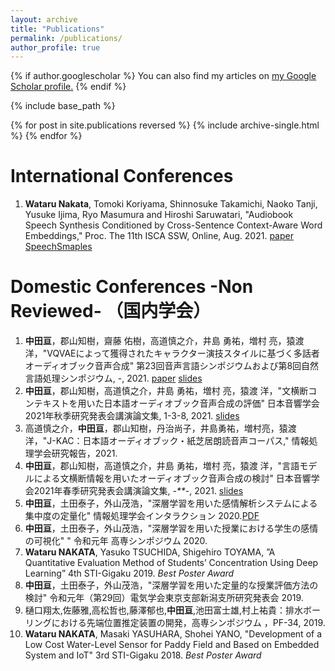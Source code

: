 ```yaml
---
layout: archive
title: "Publications"
permalink: /publications/
author_profile: true
---
```


{% if author.googlescholar %}
  You can also find my articles on <u><a href="{{author.googlescholar}}">my Google Scholar profile</a>.</u>
{% endif %}

{% include base_path %}

{% for post in site.publications reversed %}
  {% include archive-single.html %}
{% endfor %}
# International Conferences 
1. **Wataru Nakata**, Tomoki Koriyama, Shinnosuke Takamichi, Naoko Tanji, Yusuke Ijima, Ryo Masumura and Hiroshi Saruwatari, "Audiobook Speech Synthesis Conditioned by Cross-Sentence Context-Aware Word Embeddings," Proc. The 11th ISCA SSW, Online, Aug. 2021. [paper](https://www.isca-speech.org/archive/ssw_2021/nakata21_ssw.html)  [SpeechSmaples](https://wataru-nakata.github.io/posts/2021/05/01/ssw11)

# Domestic Conferences -Non Reviewed- （国内学会）
1. **中田亘**，郡山知樹，齋藤 佑樹，高道慎之介，井島 勇祐，増村 亮，猿渡 洋，"VQVAEによって獲得されたキャラクター演技スタイルに基づく多話者オーディオブック音声合成" 第23回音声言語シンポジウムおよび第8回自然言語処理シンポジウム, -, 2021. [paper](/files/nakata21sp_vqvae_audiobook.pdf) [slides](/files/nakata21sp_vqvae_slides.pdf)
1. **中田亘**，郡山知樹，高道慎之介，井島 勇祐，増村 亮，猿渡 洋，"文横断コンテキストを用いた日本語オーディオブック音声合成の評価" 日本音響学会2021年秋季研究発表会講演論文集, 1-3-8, 2021. [slides](/files/asja2021_nakata.pdf)
1. 高道慎之介，**中田亘**，郡山知樹，丹治尚子，井島勇祐，増村亮，猿渡洋，"J-KAC：日本語オーディオブック・紙芝居朗読音声コーパス," 情報処理学会研究報告，2021.
1. **中田亘**，郡山知樹，高道慎之介，井島 勇祐，増村 亮，猿渡 洋，"言語モデルによる文横断情報を用いたオーディオブック音声合成の検討" 日本音響学会2021年春季研究発表会講演論文集, *-**-*, 2021. [slides](/files/asj2021_nakata_presen.pdf)
1. **中田亘**，土田泰子，外山茂浩，"深層学習を用いた感情解析システムによる集中度の定量化" 情報処理学会インタラクション 2020.[PDF](http://www.interaction-ipsj.org/proceedings/2020/data/pdf/2P-80.pdf)
1. **中田亘**，土田泰子，外山茂浩，"深層学習を用いた授業における学生の感情の可視化" " 令和元年 高専シンポジウム 2020.
1. **Wataru NAKATA**, Yasuko TSUCHIDA, Shigehiro TOYAMA, ”A Quantitative Evaluation Method of Students’ Concentration Using Deep Learning” 4th STI-Gigaku 2019. *Best Poster Award*
1. **中田亘**，土田泰子，外山茂浩，"深層学習を用いた定量的な授業評価方法の検討" 令和元年（第29回）電気学会東京支部新潟支所研究発表会  2019.  
1. 樋口翔太,佐藤雅,高松哲也,藤澤郁也,**中田亘**,池田富士雄,村上祐貴：排水ボーリングにおける先端位置推定装置の開発，高専シンポジウム ，PF-34, 2019.
1. **Wataru NAKATA**, Masaki YASUHARA, Shohei YANO, "Development of a Low Cost Water-Level Sensor for Paddy Field and Based on Embedded System and IoT" 3rd STI-Gigaku 2018. *Best Poster Award* 
